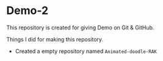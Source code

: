 # Demo-2

This repository is created for giving Demo on Git & GitHub.

Things I did for making this repository.

+ Created a empty repository named `Animated-doodle-RAK`
